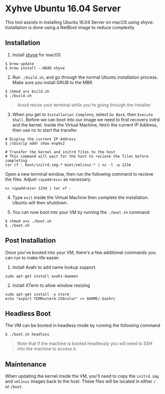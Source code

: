 # Xyhve Ubuntu 16.04 Server

This tool assists in installing Ubuntu 16.04 Server on macOS using xhyve. Installation is done using a NetBoot image to reduce complexity

## Installation

1. Install [xhyve](https://github.com/mist64/xhyve) for macOS
```
$ brew update
$ brew install --HEAD xhyve
```

2. Run `./build.sh`, and go through the normal Ubuntu installation process. Make sure you install GRUB to the MBR.
```
$ chmod a+x build.sh
$ ./build.sh
```

> Avoid resize your terminal while you're going through the installer.

3. When you get to `Installation Complete`, select `Go Back`, then `Execute Shell`. Before we can boot into our image we need to first recovery initrd and the kernel. Inside the Virtual Machine, fetch the current IP Address, then use nc to start the transfer.

```
# Display the current IP Address
$ /sbin/ip addr show enp0s2

# Transfer the kernel and initrd files to the host
# This command will wait for the host to recieve the files before completing
tar cf - boot/initrd.img-* boot/vmlinuz-* | nc -l -p 1234
```

Open a new terminal window, then run the following command to recieve the files. Adjust `<ipaddress>` as necessary.

```
nc <ipaddress> 1234 | tar xf -
```

4. Type `exit` inside the Virtual Machine then complete the installation. Ubuntu will then shutdown.

5. You can now boot into your VM by running the `./boot.sh` command
```
$ chmod a+x ./boot.sh
$ ./boot.sh
```

## Post Installation

Once you've booted into your VM, there's a few additional commands you can run to make life easier.

1. Install Avahi to add name lookup support.
```
sudo apt-get install avahi-daemon
```

2. Install XTerm to allow window resizing
```
sudo apt-get install -y xterm
echo "export TERM=xterm-256color" >> $HOME/.bashrc
```

## Headless Boot

The VM can be booted in headless mode by running the following command

```
$ ./boot.sh headless
```

> Note that if the machine is booted headlessly you will need to SSH into the machine to access it.

## Maintenance

When updating the kernel inside the VM, you'll need to copy the `initrd.img` and `vmlinuz` images back to the host. These files will be located in either `/` or `/boot`.